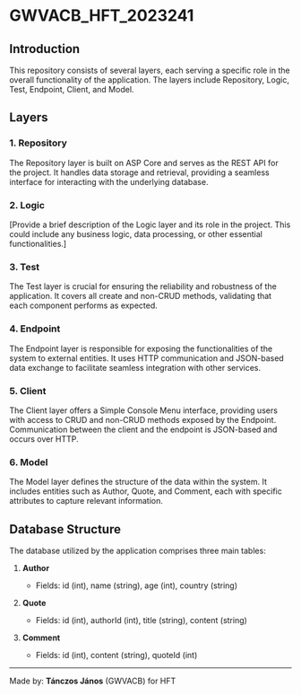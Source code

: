 # GWVACB_HFT_2023241

## Introduction

This repository consists of several layers, each serving a specific role in the overall functionality of the application. The layers include Repository, Logic, Test, Endpoint, Client, and Model.

## Layers

### 1. Repository

The Repository layer is built on ASP Core and serves as the REST API for the project. It handles data storage and retrieval, providing a seamless interface for interacting with the underlying database.

### 2. Logic

[Provide a brief description of the Logic layer and its role in the project. This could include any business logic, data processing, or other essential functionalities.]

### 3. Test

The Test layer is crucial for ensuring the reliability and robustness of the application. It covers all create and non-CRUD methods, validating that each component performs as expected.

### 4. Endpoint

The Endpoint layer is responsible for exposing the functionalities of the system to external entities. It uses HTTP communication and JSON-based data exchange to facilitate seamless integration with other services.

### 5. Client

The Client layer offers a Simple Console Menu interface, providing users with access to CRUD and non-CRUD methods exposed by the Endpoint. Communication between the client and the endpoint is JSON-based and occurs over HTTP.

### 6. Model

The Model layer defines the structure of the data within the system. It includes entities such as Author, Quote, and Comment, each with specific attributes to capture relevant information.

## Database Structure

The database utilized by the application comprises three main tables:

1. **Author**
    - Fields: id (int), name (string), age (int), country (string)

2. **Quote**
    - Fields: id (int), authorId (int), title (string), content (string)

3. **Comment**
    - Fields: id (int), content (string), quoteId (int)

---
Made by: **Tánczos János** (GWVACB) for HFT